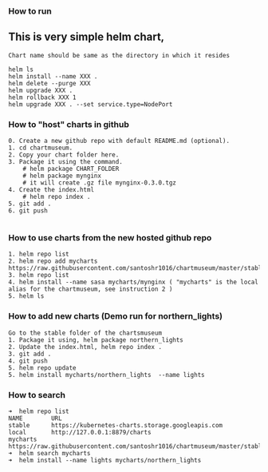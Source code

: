 ### How to run

## This is very simple helm chart,
```text
Chart name should be same as the directory in which it resides

helm ls
helm install --name XXX .
helm delete --purge XXX
helm upgrade XXX .
helm rollback XXX 1
helm upgrade XXX . --set service.type=NodePort
```

### How to "host" charts in github
```text
0. Create a new github repo with default README.md (optional).
1. cd chartmuseum.
2. Copy your chart folder here.
3. Package it using the command. 
    # helm package CHART_FOLDER
    # helm package mynginx
    # it will create .gz file mynginx-0.3.0.tgz    
4. Create the index.html
    # helm repo index .
5. git add .
6. git push


```

### How to use charts from the new hosted github repo
```text
1. helm repo list
2. helm repo add mycharts https://raw.githubusercontent.com/santoshr1016/chartmuseum/master/stable
3. helm repo list
4. helm install --name sasa mycharts/mynginx ( "mycharts" is the local alias for the chartmuseum, see instruction 2 )
5. helm ls
```

### How to add new charts (Demo run for northern_lights)
```text
Go to the stable folder of the chartsmuseum
1. Package it using, helm package northern_lights  
2. Update the index.html, helm repo index .
3. git add .
4. git push
5. helm repo update
5. helm install mycharts/northern_lights  --name lights

```

### How to search
```text
➜  helm repo list         
NAME    	URL                                                                     
stable  	https://kubernetes-charts.storage.googleapis.com                        
local   	http://127.0.0.1:8879/charts                                            
mycharts	https://raw.githubusercontent.com/santoshr1016/chartmuseum/master/stable
➜  helm search mycharts  
➜  helm install --name lights mycharts/northern_lights

```
